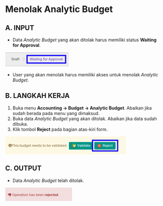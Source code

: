 # Menolak Analytic Budget

## A. INPUT

* Data *Analytic Budget* yang akan ditolak harus memiliki status **Waiting for Approval**.

![](../../img/analytic-budget/status-waiting-for-approval.png)

* User yang akan menolak harus memiliki akses untuk menolak *Analytic Budget*.

## B. LANGKAH KERJA

1. Buka menu **Accounting -> Budget -> Analytic Budget**. Abaikan jika sudah berada pada menu yang dimaksud.
2. Buka data *Analytic Budget* yang akan ditolak. Abaikan jika data sudah dibuka.
3. Klik tombol **Reject** pada bagian atas-kiri form.

![](../../img/analytic-budget/tombol-reject.png)

## C. OUTPUT

* Data *Analytic Budget* telah ditolak.

![](../../img/analytic-budget/output-ditolak.png)
